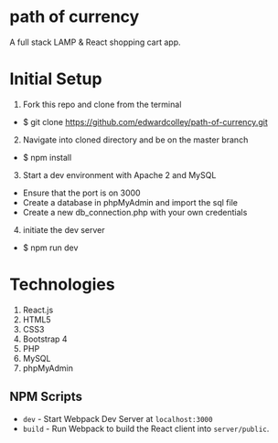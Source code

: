 # path of currency

A full stack LAMP & React shopping cart app.

# Initial Setup

1. Fork this repo and clone from the terminal
- $ git clone https://github.com/edwardcolley/path-of-currency.git
2. Navigate into cloned directory and be on the master branch
- $ npm install
3. Start a dev environment with Apache 2 and MySQL
- Ensure that the port is on 3000
- Create a database in phpMyAdmin and import the sql file
- Create a new db_connection.php with your own credentials
4. initiate the dev server
- $ npm run dev

# Technologies

1. React.js
2. HTML5
3. CSS3
4. Bootstrap 4
5. PHP
6. MySQL
7. phpMyAdmin

## NPM Scripts

- `dev` - Start Webpack Dev Server at `localhost:3000`
- `build` - Run Webpack to build the React client into `server/public`.
